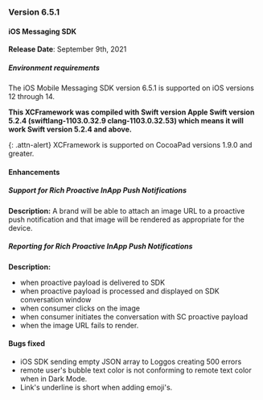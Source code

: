 ### Version 6.5.1
#### iOS Messaging SDK

**Release Date**: September 9th, 2021

##### Environment requirements

The iOS Mobile Messaging SDK version 6.5.1 is supported on iOS versions 12 through 14. 

**This XCFramework was compiled with Swift version Apple Swift version 5.2.4 (swiftlang-1103.0.32.9 clang-1103.0.32.53) which means it will work Swift version 5.2.4 and above.**

{: .attn-alert} 
XCFramework is supported on CocoaPad versions 1.9.0 and greater.

#### Enhancements

##### Support for Rich Proactive InApp Push Notifications

**Description:**
A brand will be able to attach an image URL to a proactive push notification and that image will be rendered as appropriate for the device. 

##### Reporting for Rich Proactive InApp Push Notifications

**Description:**
- when proactive payload is delivered to SDK
- when proactive payload is processed and displayed on SDK conversation window
- when consumer clicks on the image
- when consumer initiates the conversation with SC proactive payload
- when the image URL fails to render.

#### Bugs fixed

- iOS SDK sending empty JSON array to Loggos creating 500 errors
- remote user's bubble text color is not conforming to remote text color when in Dark Mode.
- Link's underline is short when adding emoji's.